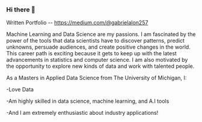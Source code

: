 ### Hi there 👋
Written Portfolio -- https://medium.com/@gabrielalon257

Machine Learning and Data Science are my passions. I am fascinated by the power of the tools that data scientists have to discover patterns, predict unknowns, persuade audiences, and create positive changes in the world. This career path is exciting because it gets to keep up with the latest advancements in statistics and computer science. I am also motivated by the opportunity to explore new kinds of data and work with talented people.

As a Masters in Applied Data Science from The University of Michigan, I:

-Love Data

-Am highly skilled in data science, machine learning, and A.I tools

-And I am extremely enthusiastic about industry applications!



<!--
**galonpy/galonpy** is a ✨ _special_ ✨ repository because its `README.md` (this file) appears on your GitHub profile.

Here are some ideas to get you started:

- 🔭 I’m currently working on ...
- 🌱 I’m currently learning ...
- 👯 I’m looking to collaborate on ...
- 🤔 I’m looking for help with ...
- 💬 Ask me about ...
- 📫 How to reach me: ...
- 😄 Pronouns: ...
- ⚡ Fun fact: ...
-->
